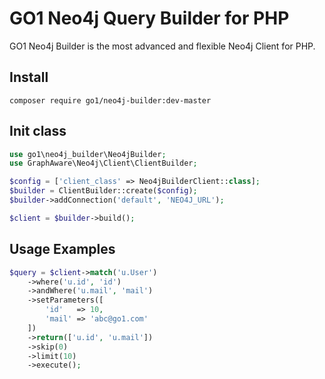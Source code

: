 GO1 Neo4j Query Builder for PHP
====

GO1 Neo4j Builder is the most advanced and flexible Neo4j Client for PHP.

## Install

`composer require go1/neo4j-builder:dev-master`

## Init class

```php
use go1\neo4j_builder\Neo4jBuilder;
use GraphAware\Neo4j\Client\ClientBuilder;

$config = ['client_class' => Neo4jBuilderClient::class];
$builder = ClientBuilder::create($config);
$builder->addConnection('default', 'NEO4J_URL');

$client = $builder->build();
```

## Usage Examples

```php
$query = $client->match('u.User')
    ->where('u.id', 'id')
    ->andWhere('u.mail', 'mail')
    ->setParameters([
        'id'   => 10,
        'mail' => 'abc@go1.com'
    ])
    ->return(['u.id', 'u.mail'])
    ->skip(0)
    ->limit(10)
    ->execute();
```

